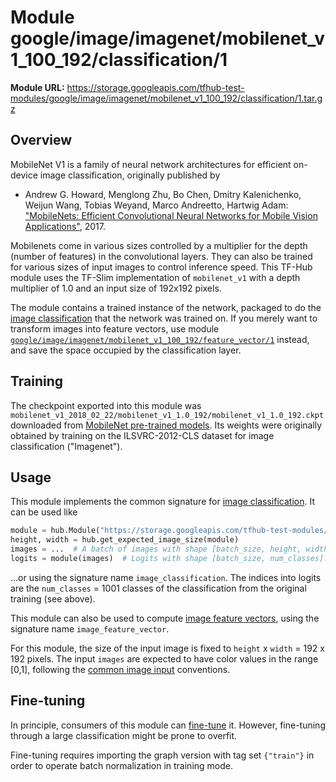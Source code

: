 # Module google/image/imagenet/mobilenet_v1_100_192/classification/1

**Module URL:** https://storage.googleapis.com/tfhub-test-modules/google/image/imagenet/mobilenet_v1_100_192/classification/1.tar.gz

## Overview

MobileNet V1 is a family of neural network architectures for efficient
on-device  image classification, originally published by

  * Andrew G. Howard, Menglong Zhu, Bo Chen, Dmitry Kalenichenko, Weijun Wang,
    Tobias Weyand, Marco Andreetto, Hartwig Adam:
    ["MobileNets: Efficient Convolutional Neural Networks for
    Mobile Vision Applications"](https://arxiv.org/abs/1704.04861), 2017.

Mobilenets come in various sizes controlled by a multiplier for the
depth (number of features) in the convolutional layers. They can also be
trained for various sizes of input images to control inference speed.
This TF-Hub module uses the TF-Slim implementation of
`mobilenet_v1`
with a depth multiplier of 1.0 and an input size of
192x192 pixels.

The module contains a trained instance of the network, packaged to do the
[image classification](../../../../../../common_signatures/images.md#image-classification)
that the network was trained on. If you merely want to transform images into
feature vectors, use module
[`google/image/imagenet/mobilenet_v1_100_192/feature_vector/1`](../feature_vector/1.md)
instead, and save the space occupied by the classification layer.


## Training

The checkpoint exported into this module was `mobilenet_v1_2018_02_22/mobilenet_v1_1.0_192/mobilenet_v1_1.0_192.ckpt` downloaded
from
[MobileNet pre-trained models](https://github.com/tensorflow/models/blob/master/research/slim/nets/mobilenet_v1.md).
Its weights were originally obtained by training on the ILSVRC-2012-CLS
dataset for image classification ("Imagenet").

## Usage

This module implements the common signature for 
[image classification](../../../../../../common_signatures/images.md#image-classification).
It can be used like

```python
module = hub.Module("https://storage.googleapis.com/tfhub-test-modules/google/image/imagenet/mobilenet_v1_100_192/classification/1.tar.gz")
height, width = hub.get_expected_image_size(module)
images = ...  # A batch of images with shape [batch_size, height, width, 3].
logits = module(images)  # Logits with shape [batch_size, num_classes].
```

...or using the signature name `image_classification`. The indices into logits
are the `num_classes` = 1001 classes of the classification from
the original training (see above).

This module can also be used to compute [image feature
vectors](../../../../../../common_signatures/images.md#image-feature-vector),
using the signature name `image_feature_vector`.

For this module, the size of the input image is fixed to
`height` x `width` = 192 x 192 pixels.
The input `images` are expected to have color values in the range [0,1],
following the
[common image input](../../../../../../common_signatures/images.md#image-input)
conventions.


## Fine-tuning

In principle, consumers of this module can
[fine-tune](../../../../../../fine_tuning.md) it.
However, fine-tuning through a large classification might be prone to overfit.

Fine-tuning requires importing the graph version with tag set `{"train"}`
in order to operate batch normalization in training mode.

